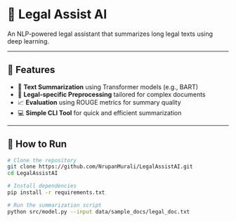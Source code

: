 # 🧠 Legal Assist AI

An NLP-powered legal assistant that summarizes long legal texts using deep learning.

---

## 📂 Features
- 📑 **Text Summarization** using Transformer models (e.g., BART)
- 🧼 **Legal-specific Preprocessing** tailored for complex documents
- 📈 **Evaluation** using ROUGE metrics for summary quality
- 💻 **Simple CLI Tool** for quick and efficient summarization

---

## 🚀 How to Run

```bash
# Clone the repository
git clone https://github.com/NrupanMurali/LegalAssistAI.git
cd LegalAssistAI

# Install dependencies
pip install -r requirements.txt

# Run the summarization script
python src/model.py --input data/sample_docs/legal_doc.txt


